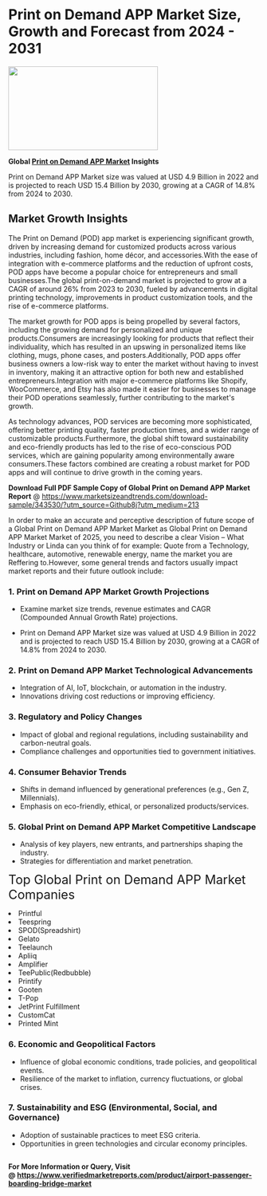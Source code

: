<H1>Print on Demand APP Market Size, Growth and Forecast from 2024 - 2031</H1><img class="aligncenter size-medium wp-image-584254" src="https://thirdeyenews.in/wp-content/uploads/2024/09/Global-Market-Research-300x168.jpeg" alt="" width="300" height="168" /><p><strong>Global&nbsp;<a href="https://www.marketsizeandtrends.com/download-sample/343530/?utm_source=Github8j?utm_medium=213">Print on Demand APP Market</a> Insights</strong></p><p>Print on Demand APP Market size was valued at USD 4.9 Billion in 2022 and is projected to reach USD 15.4 Billion by 2030, growing at a CAGR of 14.8% from 2024 to 2030.</p><p><h2>Market Growth Insights</h2> <p>The Print on Demand (POD) app market is experiencing significant growth, driven by increasing demand for customized products across various industries, including fashion, home décor, and accessories.With the ease of integration with e-commerce platforms and the reduction of upfront costs, POD apps have become a popular choice for entrepreneurs and small businesses.The global print-on-demand market is projected to grow at a CAGR of around 26% from 2023 to 2030, fueled by advancements in digital printing technology, improvements in product customization tools, and the rise of e-commerce platforms.</p> <p>The market growth for POD apps is being propelled by several factors, including the growing demand for personalized and unique products.Consumers are increasingly looking for products that reflect their individuality, which has resulted in an upswing in personalized items like clothing, mugs, phone cases, and posters.Additionally, POD apps offer business owners a low-risk way to enter the market without having to invest in inventory, making it an attractive option for both new and established entrepreneurs.Integration with major e-commerce platforms like Shopify, WooCommerce, and Etsy has also made it easier for businesses to manage their POD operations seamlessly, further contributing to the market's growth.</p> <p>As technology advances, POD services are becoming more sophisticated, offering better printing quality, faster production times, and a wider range of customizable products.Furthermore, the global shift toward sustainability and eco-friendly products has led to the rise of eco-conscious POD services, which are gaining popularity among environmentally aware consumers.These factors combined are creating a robust market for POD apps and will continue to drive growth in the coming years.</p> <p><span class=""><strong>Download Full PDF Sample Copy of Global Print on Demand APP Market Report</strong> @ <a href="https://www.marketsizeandtrends.com/download-sample/343530/?utm_source=Github8j?utm_medium=213" target="_blank">https://www.marketsizeandtrends.com/download-sample/343530/?utm_source=Github8j?utm_medium=213</a></span></p><p>In order to make an accurate and perceptive description of future scope of a Global&nbsp;Print on Demand APP Market Market as Global&nbsp;Print on Demand APP Market Market of 2025, you need to describe a clear Vision &ndash; What Industry or Linda can you think of for example: Quote from a Technology, healthcare, automotive, renewable energy, name the market you are Reffering to.However, some general trends and factors usually impact market reports and their future outlook include:</p><h3>1.&nbsp;<strong>Print on Demand APP Market Growth Projections</strong></h3><ul><li>Examine market size trends, revenue estimates and CAGR (Compounded Annual Growth Rate) projections.</li><li><p>Print on Demand APP Market size was valued at USD 4.9 Billion in 2022 and is projected to reach USD 15.4 Billion by 2030, growing at a CAGR of 14.8% from 2024 to 2030.</p></li></ul><h3>2.&nbsp;<strong>Print on Demand APP Market Technological Advancements</strong></h3><ul><li>Integration of AI, IoT, blockchain, or automation in the industry.</li><li>Innovations driving cost reductions or improving efficiency.</li></ul><h3>3.&nbsp;<strong>Regulatory and Policy Changes</strong></h3><ul><li>Impact of global and regional regulations, including sustainability and carbon-neutral goals.</li><li>Compliance challenges and opportunities tied to government initiatives.</li></ul><h3>4.&nbsp;<strong>Consumer Behavior Trends</strong></h3><ul><li>Shifts in demand influenced by generational preferences (e.g., Gen Z, Millennials).</li><li>Emphasis on eco-friendly, ethical, or personalized products/services.</li></ul><h3>5.&nbsp;<strong>Global Print on Demand APP Market Competitive Landscape</strong></h3><ul><li>Analysis of key players, new entrants, and partnerships shaping the industry.</li><li>Strategies for differentiation and market penetration.</li></ul><p data-pm-slice="1 1 []"><span style="color: inherit; font-family: inherit; font-size: 25px;">Top Global Print on Demand APP Market Companies</span></p><div class="" data-test-id=""><p><li>Printful</li><li> Teespring</li><li> SPOD(Spreadshirt)</li><li> Gelato</li><li> Teelaunch</li><li> Apliiq</li><li> Amplifier</li><li> TeePublic(Redbubble)</li><li> Printify</li><li> Gooten</li><li> T-Pop</li><li> JetPrint Fulfillment</li><li> CustomCat</li><li> Printed Mint</li></p></div><h3>6.&nbsp;<strong>Economic and Geopolitical Factors</strong></h3><ul><li>Influence of global economic conditions, trade policies, and geopolitical events.</li><li>Resilience of the market to inflation, currency fluctuations, or global crises.</li></ul><h3>7.&nbsp;<strong>Sustainability and ESG (Environmental, Social, and Governance)</strong></h3><ul><li>Adoption of sustainable practices to meet ESG criteria.</li><li>Opportunities in green technologies and circular economy principles.</li></ul><h2><strong style="font-size: 14px;">For More Information or Query, Visit @&nbsp;</strong><a style="background-color: #ffffff; font-size: 14px;" href="https://www.marketsizeandtrends.com/report/print-on-demand-app-market/" target="_blank">https://www.verifiedmarketreports.com/product/airport-passenger-boarding-bridge-market</a></h2>